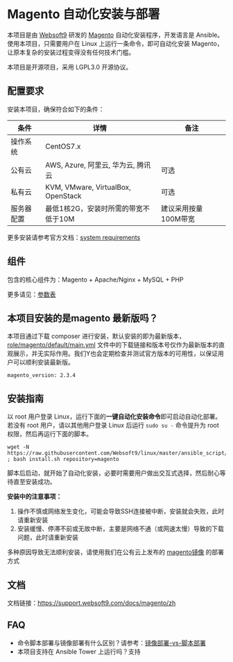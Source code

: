# Magento 自动化安装与部署

本项目是由 [Websoft9](https://www.websoft9.com) 研发的 [Magento](https://magento.com/tech-resources/download) 自动化安装程序，开发语言是 Ansible。使用本项目，只需要用户在 Linux 上运行一条命令，即可自动化安装 Magento，让原本复杂的安装过程变得没有任何技术门槛。  

本项目是开源项目，采用 LGPL3.0 开源协议。

## 配置要求

安装本项目，确保符合如下的条件：

| 条件       | 详情       | 备注  |
| ------------ | ------------ | ----- |
| 操作系统       | CentOS7.x       |   |
| 公有云| AWS, Azure, 阿里云, 华为云, 腾讯云 | 可选 |
| 私有云|  KVM, VMware, VirtualBox, OpenStack | 可选 |
| 服务器配置 | 最低1核2G，安装时所需的带宽不低于10M |  建议采用按量100M带宽 |

更多安装请参考官方文档：[system requirements](https://devdocs.magento.com/guides/v2.3/install-gde/system-requirements.html)

## 组件

包含的核心组件为：Magento + Apache/Nginx + MySQL + PHP

更多请见：[参数表](/docs/zh/stack-components.md)

## 本项目安装的是magento 最新版吗？

本项目通过下载 composer 进行安装，默认安装的即为最新版本，[role/magento/default/main.yml](/roles/magento/defaults/main.yml) 文件中的下载链接和版本号仅作为最新版本的直观展示，并无实际作用。我们Y也会定期检查并测试官方版本的可用性，以保证用户可以顺利安装最新版。

```
magento_version: 2.3.4
```

## 安装指南

以 root 用户登录 Linux，运行下面的**一键自动化安装命令**即可启动自动化部署。若没有 root 用户，请以其他用户登录 Linux 后运行 `sudo su -` 命令提升为 root 权限，然后再运行下面的脚本。

```
wget -N https://raw.githubusercontent.com/Websoft9/linux/master/ansible_script/install.sh ; bash install.sh repository=magento
```

脚本后启动，就开始了自动化安装，必要时需要用户做出交互式选择，然后耐心等待直至安装成功。

**安装中的注意事项：**  

1. 操作不慎或网络发生变化，可能会导致SSH连接被中断，安装就会失败，此时请重新安装
2. 安装缓慢、停滞不前或无故中断，主要是网络不通（或网速太慢）导致的下载问题，此时请重新安装

多种原因导致无法顺利安装，请使用我们在公有云上发布的 [magento镜像](https://apps.websoft9.com/magento) 的部署方式


## 文档

文档链接：https://support.websoft9.com/docs/magento/zh

## FAQ

- 命令脚本部署与镜像部署有什么区别？请参考：[镜像部署-vs-脚本部署](https://support.websoft9.com/docs/faq/zh/bz-product.html#镜像部署-vs-脚本部署)
- 本项目支持在 Ansible Tower 上运行吗？支持
